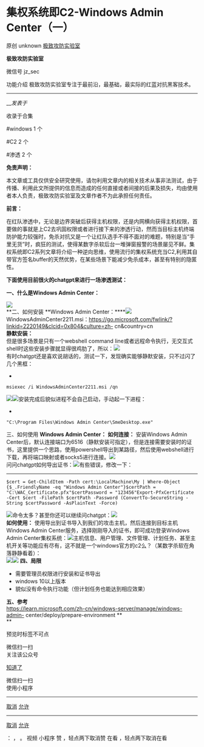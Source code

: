 #  集权系统即C2-Windows Admin Center（一）

原创 unknown  [ 极致攻防实验室 ](javascript:void\(0\);)

**极致攻防实验室** ![]()

微信号 jz_sec

功能介绍 极致攻防实验室专注于最前沿，最基础，最实际的红蓝对抗黑客技术。

____

___发表于_

收录于合集

#windows 1 个

#C2 2 个

#渗透 2 个

**免责声明：**  

本文章或工具仅供安全研究使用，请勿利用文章内的相关技术从事非法测试，由于传播、利用此文所提供的信息而造成的任何直接或者间接的后果及损失，均由使用者本人负责，极致攻防实验室及文章作者不为此承担任何责任。

 **前言：**  

在红队渗透中，无论是边界突破后获得主机权限，还是内网横向获得主机权限，首要做的事就是上C2去巩固权限或者进行接下来的渗透行动，然而当目标主机终端防护能力较强时，免杀对抗又是一个让红队选手不得不面对的难题，特别是当“手里无货”时，疯狂的测试，使得某数字杀软后台一堆弹窗报警的场景屡见不鲜。集权系统即C2系列文章将介绍一种逆向思维，使用流行的集权系统充当C2,利用其自带官方签名buffer的天然优势，在某些场景下能减少免杀成本，甚至有特别的隐匿性。

  

 **下面使用目前很火的chatgpt来进行一场渗透测试：**

 **一、什么是Windows Admin Center：**  

![](https://raw.githubusercontent.com/tuchuang9/tc1/refs/heads/main/public/20230617194400.png)  
 **二、如何安装 **Windows Admin
Center：****![](https://raw.githubusercontent.com/tuchuang9/tc1/refs/heads/main/public/20230617194401.png)
WindowsAdminCenter2211.msi：https://go.microsoft.com/fwlink/?linkid=2220149&clcid=0x804&culture=zh-
cn&country=cn  
 **静默安装：**  
但是很多场景是只有一个webshell command
line或者远程命令执行，无交互式shell时这些安装步骤就显得很鸡肋了，所以：![](https://raw.githubusercontent.com/tuchuang9/tc1/refs/heads/main/public/20230617194403.png)  
有时chatgpt还是喜欢说胡话的，测试一下，发现确实能够静默安装，只不过闪了几个黑框：  

  * 

    
    
    msiexec /i WindowsAdminCenter2211.msi /qn

‍![](https://raw.githubusercontent.com/tuchuang9/tc1/refs/heads/main/public/20230617194405.png)![](https://raw.githubusercontent.com/tuchuang9/tc1/refs/heads/main/public/20230617194406.png)安装完成后貌似进程不会自己启动，手动起一下进程：

  * 

    
    
    "C:\Program Files\Windows Admin Center\SmeDesktop.exe"

  
三、如何使用 **Windows Admin Center：** **如何连接：** 安装Windows Admin
Center后，默认连接端口为6516（静默安装可指定），但是连接需要安装时的证书，这里提供一个思路，使用powershell导出到某路径，然后使用webshell进行下载，再将端口映射或者socks5进行连接。![](https://raw.githubusercontent.com/tuchuang9/tc1/refs/heads/main/public/20230617194407.png)  
问问chatgpt如何导出证书：![](https://raw.githubusercontent.com/tuchuang9/tc1/refs/heads/main/public/20230617194409.png)有些错误，修改一下：

  *   *   *   * 

    
    
    $cert = Get-ChildItem -Path cert:\LocalMachine\My | Where-Object {$_.FriendlyName -eq "Windows Admin Center"}$certPath = "C:\WAC_Certificate.pfx"$certPassword = "123456"Export-PfxCertificate -Cert $cert -FilePath $certPath -Password (ConvertTo-SecureString -String $certPassword -AsPlainText -Force)

![](https://raw.githubusercontent.com/tuchuang9/tc1/refs/heads/main/public/20230617194410.png)命令太多？甚至你还可以继续问chatgpt：![](https://raw.githubusercontent.com/tuchuang9/tc1/refs/heads/main/public/20230617194412.png)  
 **如何使用：** 使用导出到证书导入到我们的攻击主机，然后连接到目标主机Windows Admin
Center服务，选择刚刚导入的证书，即可成功登录Windows Admin
Center集权系统：![](https://raw.githubusercontent.com/tuchuang9/tc1/refs/heads/main/public/20230617194413.png)主机信息、用户管理、文件管理、计划任务、甚至主机开关等功能应有尽有，这不就是一个windows官方的c2么？（某数字杀软在角落静静看着）：  
![](https://raw.githubusercontent.com/tuchuang9/tc1/refs/heads/main/public/20230617194414.png)![](https://raw.githubusercontent.com/tuchuang9/tc1/refs/heads/main/public/20230617194416.png)
**四、局限**

  * 需要管理员权限进行安装和证书导出
  * windows 10以上版本
  * 貌似没有命令执行功能（但计划任务也能达到相应效果）

  
 **五、参考**  
https://learn.microsoft.com/zh-cn/windows-server/manage/windows-admin-
center/deploy/prepare-environment **  
**  

预览时标签不可点

微信扫一扫  
关注该公众号

[知道了](javascript:;)

微信扫一扫  
使用小程序

****

[取消](javascript:void\(0\);) [允许](javascript:void\(0\);)

****

[取消](javascript:void\(0\);) [允许](javascript:void\(0\);)

： ， 。   视频 小程序 赞 ，轻点两下取消赞 在看 ，轻点两下取消在看

